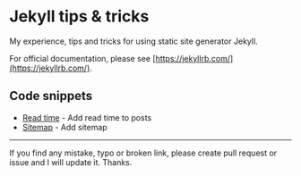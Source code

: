 # Jekyll tips & tricks

My experience, tips and tricks for using static site generator Jekyll.

For official documentation, please see [https://jekyllrb.com/](https://jekyllrb.com/).

## Code snippets

- [Read time](https://github.com/mareklexuan/jekyll-tips-tricks/blob/main/read-time.md) - Add read time to posts
- [Sitemap](https://github.com/mareklexuan/jekyll-tips-tricks/blob/main/sitemap.md) - Add sitemap

---

If you find any mistake, typo or broken link, please create pull request or issue and I will update it. Thanks.
